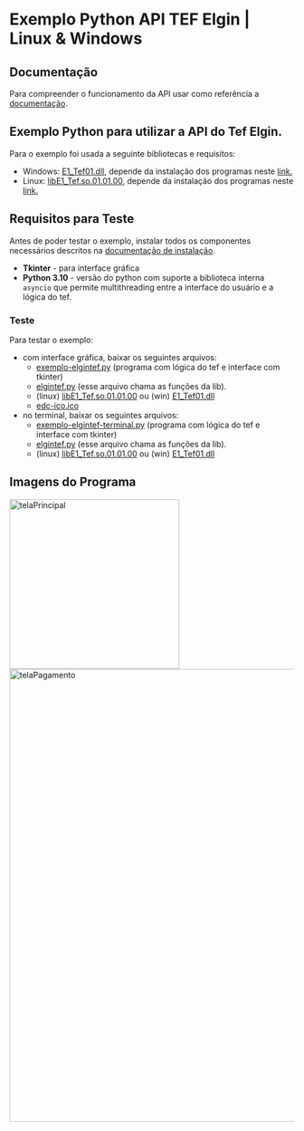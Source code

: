 # Exemplo Python API TEF Elgin | Linux & Windows

## Documentação
Para compreender o funcionamento da API usar como referência a [documentação](https://elgindevelopercommunity.github.io/group__t2.html).

## Exemplo Python para utilizar a API do Tef Elgin.

Para o exemplo foi usada a seguinte bibliotecas e requisitos:
- Windows: [E1_Tef01.dll](https://github.com/ElginDeveloperCommunity/TEF-Elgin/tree/master/Biblioteca), depende da instalação dos programas neste [link.](https://github.com/ElginDeveloperCommunity/TEF-Elgin/tree/master/Instaladores)
- Linux: [libE1_Tef.so.01.01.00](), depende da instalação dos programas neste [link.](https://github.com/ElginDeveloperCommunity/TEF-Elgin/tree/master/Instaladores)

## Requisitos para Teste ##
Antes de poder testar o exemplo, instalar todos os componentes necessários descritos na [documentação de instalação](https://github.com/ElginDeveloperCommunity/TEF-Elgin/blob/master/Instaladores/Manual%20instala%C3%A7%C3%A3o%20TEF%20Elgin_Homologa%C3%A7%C3%A3o.pdf).
- **Tkinter** - para interface gráfica
- **Python 3.10** - versão do python com suporte a biblioteca interna `asyncio` que permite multithreading entre a interface do usuário e a lógica do tef.

### Teste
Para testar o exemplo:
- com interface gráfica, baixar os seguintes arquivos: 
	- [exemplo-elgintef.py]() (programa com lógica do tef e interface com tkinter)
	- [elgintef.py]() (esse arquivo chama as funções da lib).
	- (linux) [libE1_Tef.so.01.01.00]() ou (win) [E1_Tef01.dll]() 
	- [edc-ico.ico]()
- no terminal, baixar os seguintes arquivos: 
	- [exemplo-elgintef-terminal.py]() (programa com lógica do tef e interface com tkinter)
	- [elgintef.py]() (esse arquivo chama as funções da lib).
	- (linux) [libE1_Tef.so.01.01.00]() ou (win) [E1_Tef01.dll]() 

## Imagens do Programa ##

<img src="" alt="telaPrincipal" style="width:300px;"/>
<img src="" title="tela representa um dos passos do processo de pagamento" alt="telaPagamento" style="width:800px;"/>
